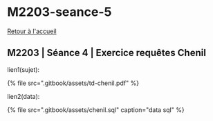 # M2203-seance-5

[Retour à l'accueil](./)

## M2203 \| Séance 4 \| Exercice requêtes Chenil

lien1\(sujet\): 

{% file src=".gitbook/assets/td-chenil.pdf" %}

lien2\(data\): 

{% file src=".gitbook/assets/chenil.sql" caption="data sql" %}

